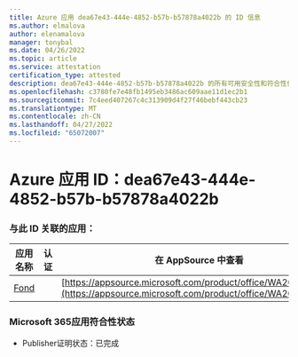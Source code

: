```yaml
---
title: Azure 应用 dea67e43-444e-4852-b57b-b57878a4022b 的 ID 信息
ms.author: elmalova
author: elenamalova
manager: tonybal
ms.date: 04/26/2022
ms.topic: article
ms.service: attestation
certification_type: attested
description: dea67e43-444e-4852-b57b-b57878a4022b 的所有可用安全性和符合性信息。
ms.openlocfilehash: c3780fe7e48fb1495eb3486ac609aae11d1ec2b1
ms.sourcegitcommit: 7c4eed407267c4c313909d4f27f46bebf443cb23
ms.translationtype: MT
ms.contentlocale: zh-CN
ms.lasthandoff: 04/27/2022
ms.locfileid: "65072007"
---
```

# <a name="azure-app-id-dea67e43-444e-4852-b57b-b57878a4022b"></a>Azure 应用 ID：dea67e43-444e-4852-b57b-b57878a4022b


### <a name="apps-associated-with-this-id"></a>与此 ID 关联的应用：
| **应用名称** | **认证** | **在 AppSource 中查看** |
|--------------|---------------|-----------------------|
| [Fond](../forward/WA200003631.md) |  | [https://appsource.microsoft.com/product/office/WA200003631](https://appsource.microsoft.com/product/office/WA200003631) |

### <a name="microsoft-365-app-compliance-status"></a>Microsoft 365应用符合性状态
- Publisher证明状态：已完成
